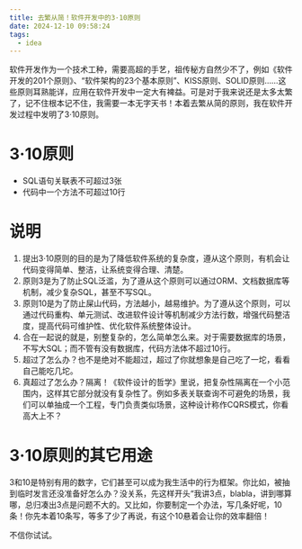 ```yaml
---
title: 去繁从简！软件开发中的3·10原则
date: 2024-12-10 09:58:24
tags:
  - idea
---
```

软件开发作为一个技术工种，需要高超的手艺，祖传秘方自然少不了，例如《软件开发的201个原则》、“软件架构的23个基本原则”、KISS原则、SOLID原则……这些原则耳熟能详，应用在软件开发中一定大有裨益。可是对于我来说还是太多太繁了，记不住根本记不住，我需要一本无字天书！本着去繁从简的原则，我在软件开发过程中发明了3·10原则。

# 3·10原则

- SQL语句关联表不可超过3张
- 代码中一个方法不可超过10行

# 说明

1. 提出3·10原则的目的是为了降低软件系统的复杂度，遵从这个原则，有机会让代码变得简单、整洁，让系统变得合理、清楚。
2. 原则3是为了防止SQL泛滥，为了遵从这个原则可以通过ORM、文档数据库等机制，减少复杂SQL，甚至不写SQL。
3. 原则10是为了防止屎山代码，方法越小，越易维护。为了遵从这个原则，可以通过代码重构、单元测试、改进软件设计等机制减少方法行数，增强代码整洁度，提高代码可维护性、优化软件系统整体设计。
4. 合在一起说的就是，别整复杂的，怎么简单怎么来。对于需要数据库的场景，不写大SQL；而不管有没有数据库，代码方法体不超过10行。
5. 超过了怎么办？也不是绝对不能超过，超过了你就想象是自己吃了一坨，看看自己能吃几坨。
6. 真超过了怎么办？隔离！《软件设计的哲学》里说，把复杂性隔离在一个小范围内，这样其它部分就没有复杂性了。例如多表关联查询不可避免的场景，我们可以单抽成一个工程，专门负责类似场景，这种设计称作CQRS模式，你看高大上不？

# 3·10原则的其它用途

3和10是特别有用的数字，它们甚至可以成为我生活中的行为框架。你比如，被抽到临时发言还没准备好怎么办？没关系，先这样开头“我讲3点，blabla，讲到哪算哪，总归凑出3点是问题不大的。又比如，你要制定一个办法，写几条好呢，10条！你先本着10条写，等多了少了再说，有这个10悬着会让你的效率翻倍！

不信你试试。